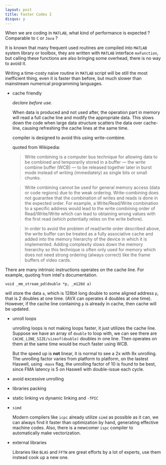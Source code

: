 ```yaml
---
layout: post
title: Faster Codes I
disqus: y
---
```


When we are coding in ``MATLAB``, what kind of performance is expected ? Comparable to ``C`` or ``Java`` ?

It is known that many frequent used routines are compiled into ``MATLAB`` system library or toolbox, they are written with ``MATLAB`` interface ``mxFunction``, but calling these functions are also bringing some overhead, there is no way to avoid it.

Writing a time-costy naive routine in ``MATLAB`` script will be still the most inefficient thing, even it is faster than before, but much slower than mainstream numerical programming languages.

- cache friendly

  _declare before use_.

  When data is produced and not used after, the operation part in memory will read a full cache line and modify the appropriate data. This slows down the code when large data structure scatters the data over cache-line, causing refreshing the cache lines at the same time.

  compiler is designed to avoid this using write-combine.

  quoted from Wikipedia:
  >Write combining is a computer bus technique for allowing data to be combined and temporarily stored in a buffer — the write combine buffer (WCB) — to be released together later in burst mode instead of writing (immediately) as single bits or small chunks.

  >Write combining cannot be used for general memory access (data or code regions) due to the weak ordering. Write-combining does not guarantee that the combination of writes and reads is done in the expected order. For example, a Write/Read/Write combination to a specific address would lead to the write combining order of Read/Write/Write which can lead to obtaining wrong values with the first read (which potentially relies on the write before).

  >In order to avoid the problem of read/write order described above, the write buffer can be treated as a fully associative cache and added into the memory hierarchy of the device in which it is implemented. Adding complexity slows down the memory hierarchy so this technique is often only used for memory which does not need strong ordering (always correct) like the frame buffers of video cards.

There are many intrinsic instructions operates on the cache line. For example, quoting from intel's documentation.

```
void _mm_stream_pd(double *p, _m128d a)
```

will store the data ``a``, which is 128bit long double to some aligned address ``p``, that is 2 doubles at one time. (AVX can operates 4 doubles at one time). However, if the cache line containing ``p`` is already in cache, then cache will be updated.

- unroll loops

  unrolling loops is not making loops faster, it just utilizes the cache line. Suppose we have an array of ``double`` to loop with, we can see there are ``CACHE_LINE_SIZE/sizeof(double)`` doubles in one line. Then operates on them at the same time would be much faster using WCB.

  But the speed up is **not** linear, it is normal to see a 2x with 8x unrolling. The unrolling factor varies from platform to platform, on the lastest Haswell, using ``-mavx`` flag, the unrolling factor of 10 is found to be best, since FMA latency is 5 on Haswell with double-issue each cycle.

- avoid excessive unrolling

- libraries packing

- static linking vs dynamic linking and ``-fPIC``

- ``simd``

  Modern compilers like ``icpc`` already utilize ``simd`` as possible as it can, we can always find it faster than optimization by hand, generating effective machine codes. Also, there is a newcomer ``ispc`` compiler to automatically make vectorization.

- external libraries

  Libraries like ``BLAS`` and ``FFTW`` are great efforts by a lot of experts, use them instead cook up a new one.
